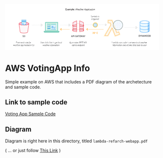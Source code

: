 ![Simple Image Dipiction](https://raw.githubusercontent.com/mattdaniel-brown/glowing-octo-robot/master/aws/Reference/VotingApp-Diagram-and-Code/Lambda_WebApplications-voting-app-graphic.png)

# AWS VotingApp Info
Simple example on AWS that includes a PDF diagram of the archetecture and sample code.

## Link to sample code
[Voting App Sample Code](https://github.com/aws-samples/lambda-refarch-webapp)

## Diagram
Diagram is right here in this directory, titled `lambda-refarch-webapp.pdf`   
  
( ... or just follow [This Link](glowing-octo-robot/aws/Reference/VotingApp-Diagram-and-Code/lambda-refarch-webapp.pdf) )

